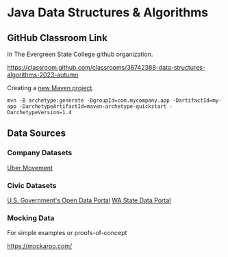 # Java Data Structures & Algorithms

## GitHub Classroom Link 

In The Evergreen State College github organization.

https://classroom.github.com/classrooms/36742388-data-structures-algorithms-2023-autumn

Creating a [new Maven project](https://maven.apache.org/guides/getting-started/).

```
mvn -B archetype:generate -DgroupId=com.mycompany.app -DartifactId=my-app -DarchetypeArtifactId=maven-archetype-quickstart -DarchetypeVersion=1.4
```

## Data Sources

### Company Datasets

[Uber Movement](https://movement.uber.com)

### Civic Datasets 

[U.S. Government's Open Data Portal](https://data.gov/)
[WA State Data Portal](https://data.wa.gov/browse)

### Mocking Data

For simple examples or proofs-of-concept

https://mockaroo.com/
